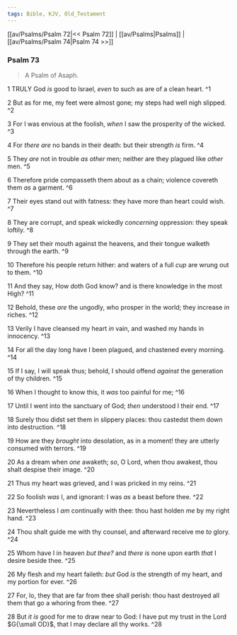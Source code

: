 ```yaml
---
tags: Bible, KJV, Old_Testament
---
```


[[av/Psalms/Psalm 72|<< Psalm 72]] | [[av/Psalms|Psalms]] | [[av/Psalms/Psalm 74|Psalm 74 >>]]

### Psalm 73

> A Psalm of Asaph.

1 TRULY God _is_ good to Israel, _even_ to such as are of a clean heart. ^1

2 But as for me, my feet were almost gone; my steps had well nigh slipped. ^2

3 For I was envious at the foolish, _when_ I saw the prosperity of the wicked. ^3

4 For _there_ _are_ no bands in their death: but their strength _is_ firm. ^4

5 They _are_ not in trouble _as_ _other_ men; neither are they plagued like _other_ men. ^5

6 Therefore pride compasseth them about as a chain; violence covereth them _as_ a garment. ^6

7 Their eyes stand out with fatness: they have more than heart could wish. ^7

8 They are corrupt, and speak wickedly _concerning_ oppression: they speak loftily. ^8

9 They set their mouth against the heavens, and their tongue walketh through the earth. ^9

10 Therefore his people return hither: and waters of a full _cup_ are wrung out to them. ^10

11 And they say, How doth God know? and is there knowledge in the most High? ^11

12 Behold, these _are_ the ungodly, who prosper in the world; they increase _in_ riches. ^12

13 Verily I have cleansed my heart _in_ vain, and washed my hands in innocency. ^13

14 For all the day long have I been plagued, and chastened every morning. ^14

15 If I say, I will speak thus; behold, I should offend _against_ the generation of thy children. ^15

16 When I thought to know this, it _was_ too painful for me; ^16

17 Until I went into the sanctuary of God; _then_ understood I their end. ^17

18 Surely thou didst set them in slippery places: thou castedst them down into destruction. ^18

19 How are they _brought_ into desolation, as in a moment! they are utterly consumed with terrors. ^19

20 As a dream when _one_ awaketh; _so_, O Lord, when thou awakest, thou shalt despise their image. ^20

21 Thus my heart was grieved, and I was pricked in my reins. ^21

22 So foolish _was_ I, and ignorant: I was _as_ a beast before thee. ^22

23 Nevertheless I _am_ continually with thee: thou hast holden _me_ by my right hand. ^23

24 Thou shalt guide me with thy counsel, and afterward receive me _to_ glory. ^24

25 Whom have I in heaven _but_ _thee?_ and _there_ _is_ none upon earth _that_ I desire beside thee. ^25

26 My flesh and my heart faileth: _but_ God _is_ the strength of my heart, and my portion for ever. ^26

27 For, lo, they that are far from thee shall perish: thou hast destroyed all them that go a whoring from thee. ^27

28 But _it_ _is_ good for me to draw near to God: I have put my trust in the Lord $G{\small OD}$, that I may declare all thy works. ^28
